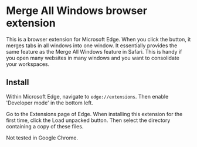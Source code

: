 # Merge All Windows browser extension

This is a browser extension for Microsoft Edge. 
When you click the button, it merges tabs in all windows into one window.
It essentially provides the same feature as the Merge All Windows feature in Safari.
This is handy if you open many websites in many windows and you want
to consolidate your workspaces.

## Install

Within Microsoft Edge, navigate to `edge://extensions`. 
Then enable 'Developer mode' in the bottom left.

Go to the Extensions page of Edge.
When installing this extension for the first time, click the Load unpacked button. 
Then select the directory containing a copy of these files.

Not tested in Google Chrome.
